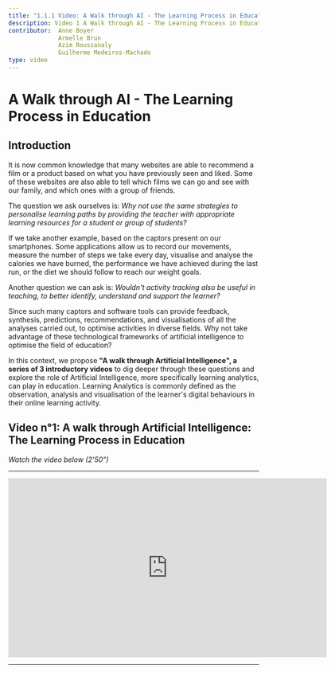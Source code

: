 ```yaml
---
title: "1.1.1 Video: A Walk through AI - The Learning Process in Education"
description: Video 1 A Walk through AI - The Learning Process in Education
contributor:  Anne Boyer
              Armelle Brun
              Azim Roussanaly
              Guilherme Medeiros-Machado
type: video
---
```

# A Walk through AI - The Learning Process in Education
## Introduction

It is now common knowledge that many websites are able to recommend a film or a product based on what you have previously seen and liked. Some of these websites are also able to tell which films we can go and see with our family, and which ones with a group of friends.

The question we ask ourselves is: *Why not use the same strategies to personalise learning paths by providing the teacher with appropriate learning resources for a student or group of students?*

If we take another example, based on the captors present on our smartphones. Some applications allow us to record our movements, measure the number of steps we take every day, visualise and analyse the calories we have burned, the performance we have achieved during the last run, or the diet we should follow to reach our weight goals.

Another question we can ask is: *Wouldn't activity tracking also be useful in teaching, to better identify, understand and support the learner?*

Since such many captors and software tools can provide feedback, synthesis, predictions, recommendations, and visualisations of all the analyses carried out, to optimise activities in diverse fields. Why not take advantage of these technological frameworks of artificial intelligence to optimise the field of education?

In this context, we propose **"A walk through Artificial Intelligence", a series of 3 introductory videos** to dig deeper through these questions and explore the role of Artificial Intelligence, more specifically learning analytics, can play in education. Learning Analytics is commonly defined as the observation, analysis and visualisation of the learner's digital behaviours in their online learning activity.

## Video n°1: A walk through Artificial Intelligence: The Learning Process in Education

*Watch the video below (2'50")*

----------

<center><iframe width="640" height="360" src="https://www.youtube.com/embed/QfneXoU-jXM?rel=0&showinfo=0&cc_load_policy=1&hl=en&modestbranding=1" frameborder="0" allowfullscreen></iframe></center>

-----------
